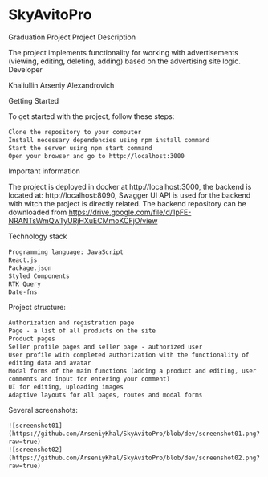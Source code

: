 # SkyAvitoPro

Graduation Project
Project Description

The project implements functionality for working with advertisements (viewing, editing, deleting, adding) based on the advertising site logic.
Developer

Khaliullin Arseniy Alexandrovich

Getting Started

To get started with the project, follow these steps:

    Clone the repository to your computer
    Install necessary dependencies using npm install command
    Start the server using npm start command
    Open your browser and go to http://localhost:3000

Important information

The project is deployed in docker at http://localhost:3000, the backend is located at: http://localhost:8090, Swagger UI API is used for the backend with witch the project is directly related. The backend repository can be downloaded from https://drive.google.com/file/d/1pFE-NRANTsWmQwTyURjHXuECMmoKCFjO/view

Technology stack

    Programming language: JavaScript
    React.js
    Package.json
    Styled Components
    RTK Query
    Date-fns

Project structure:

    Authorization and registration page
    Page - a list of all products on the site
    Product pages
    Seller profile pages and seller page - authorized user
    User profile with completed authorization with the functionality of editing data and avatar
    Modal forms of the main functions (adding a product and editing, user comments and input for entering your comment)
    UI for editing, uploading images
    Adaptive layouts for all pages, routes and modal forms

Several screenshots:

    ![screenshot01](https://github.com/ArseniyKhal/SkyAvitoPro/blob/dev/screenshot01.png?raw=true)
    ![screenshot02](https://github.com/ArseniyKhal/SkyAvitoPro/blob/dev/screenshot02.png?raw=true)

